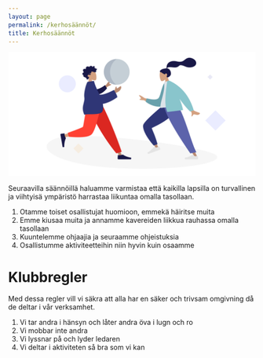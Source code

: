 ```yaml
---
layout: page
permalink: /kerhosäännöt/
title: Kerhosäännöt
---
```


![Kuvitus](/uploads/weemove-illustration-1.png)

Seuraavilla säännöillä haluamme varmistaa että kaikilla lapsilla on turvallinen ja viihtyisä ympäristö harrastaa liikuntaa 
omalla tasollaan. 

1. Otamme toiset osallistujat huomioon, emmekä häiritse muita
2. Emme kiusaa muita ja annamme kavereiden liikkua rauhassa omalla tasollaan
3. Kuuntelemme ohjaajia ja seuraamme ohjeistuksia
4. Osallistumme aktiviteetteihin niin hyvin kuin osaamme


# Klubbregler

Med dessa regler vill vi säkra att alla har en säker och trivsam omgivning då de deltar i vår verksamhet. 

1. Vi tar andra i hänsyn och låter andra öva i lugn och ro
2. Vi mobbar inte andra
3. Vi lyssnar på och lyder ledaren
4. Vi deltar i aktiviteten så bra som vi kan
